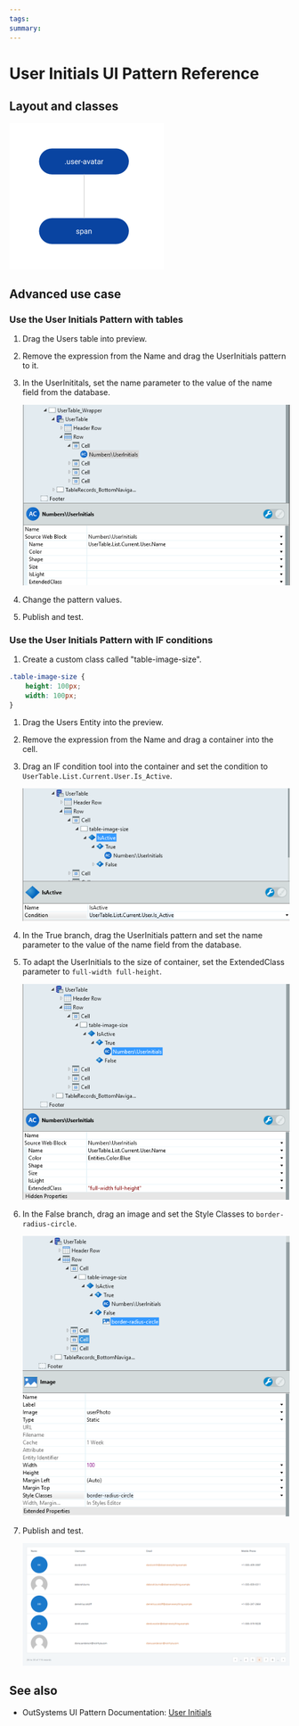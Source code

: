 ```yaml
---
tags:
summary: 
---
```


# User Initials UI Pattern Reference

## Layout and classes

![](<images/userinitials-image-2.png>)

## Advanced use case

### Use the User Initials Pattern with tables

1. Drag the Users table into preview.

1. Remove the expression from the Name and drag the UserInitials pattern to it.

1. In the UserInititals, set the name parameter to the value of the name field from the database.

    ![](<images/userinitials-image-3.png>)

1. Change the pattern values.

1. Publish and test.

    

### Use the User Initials Pattern with IF conditions

1. Create a custom class called "table-image-size".

```css
.table-image-size {
    height: 100px;
    width: 100px;
}
```

1. Drag the Users Entity into the preview.

1. Remove the expression from the Name and drag a container into the cell.

1. Drag an IF condition tool into the container and set the condition to `UserTable.List.Current.User.Is_Active`.

    ![](<images/userinitials-image-5.png>)

1. In the True branch, drag the UserInitials pattern and set the name parameter to the value of the name field from the database.

1. To adapt the UserInitials to the size of container, set the ExtendedClass parameter to `full-width full-height`.

    ![](<images/userinitials-image-6.png>)

1. In the False branch, drag an image and set the Style Classes to  `border-radius-circle`.

    ![](<images/userinitials-image-7.png>)

1. Publish and test.

    ![](<images/userinitials-image-8.png?width=750>)



 ## See also

* OutSystems UI Pattern Documentation: [User Initials](https://success.outsystems.com/Documentation/11/Developing_an_Application/Design_UI/Patterns/Using_Web_Patterns/Numbers/UserInitials)

